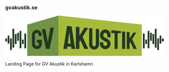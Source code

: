 ### gvakustik.se

![Logo GV Akustik](./assets/GvAkustik_logotyp.svg)

Landing Page for GV Akustik in Karlshamn
